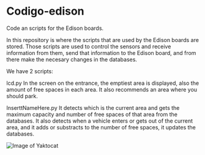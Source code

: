 # Codigo-edison
Code an scripts for the Edison boards.

In this repository is where the scripts that are used by the Edison boards are stored. Those scripts are used to control the sensors and receive information from them, send that information to the Edison board, and from there make the necesary changes in the databases.

We have 2 scripts:

lcd.py
In the screen on the entrance, the emptiest area is displayed, also the amount of free spaces in each area.
It also recommends an area where you should park.

InserttNameHere.py 
It detects which is the current area and gets the maximum capacity and number of free spaces of that area from the databases.
It also detects when a vehicle enters or gets out of the current area, and it adds or substracts to the number of free spaces, it updates the databases.

![Image of Yaktocat](https://octodex.github.com/images/yaktocat.png)

